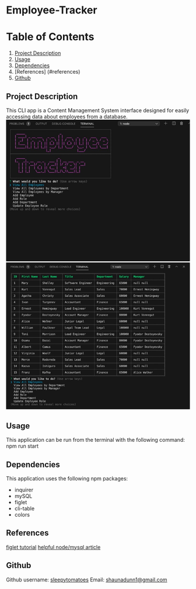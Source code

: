 # Employee-Tracker

# Table of Contents
1. [Project Description](#description)
2. [Usage](#usage)
3. [Dependencies](#dependencies)
4. [References] (#references)
5. [Github](#gitcontact)

## Project Description <a name="description"></a>
This CLI app is a Content Management System interface designed for easily accessing data about employees from a database.
![screenshot1](/images/employeetracker.jpeg) 
![screenshot2](/images/employeetracker2.jpeg)

## Usage <a name="usage"></a>
This application can be run from the terminal with the following command:
npm run start

## Dependencies <a name="dependencies"></a>
This application uses the following npm packages:
- inquirer 
- mySQL 
- figlet 
- cli-table
- colors 

## References <a name="references"></a>
[figlet tutorial](https://www.youtube.com/watch?v=7gKd0MYsSnE) 
[helpful node/mysql article](https://thefinleycode.com/node-js-server-side-javascript-and-mysql/)

## Github <a name="gitcontact"></a>
Github username: [sleepytomatoes](https://github.com/sleepytomatoes) 
Email: shaunadunn1@gmail.com